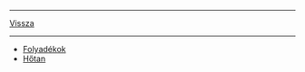 
---

[Vissza](../../../README.md)

---

- [Folyadékok](./fizika/folyadekeok.md)
- [Hőtan](./fizika/hotan.md)